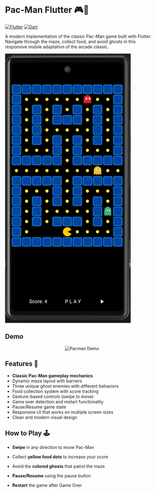 # Pac-Man Flutter 🎮👻

[![Flutter](https://img.shields.io/badge/Flutter-%2302569B.svg?style=for-the-badge&logo=Flutter&logoColor=white)](https://flutter.dev)
[![Dart](https://img.shields.io/badge/Dart-0175C2?style=for-the-badge&logo=dart&logoColor=white)](https://dart.dev)

A modern implementation of the classic Pac-Man game built with Flutter. Navigate through the maze, collect food, and avoid ghosts in this responsive mobile adaptation of the arcade classic.

![Game Screenshot](assets/images/screenshot.png)

## Demo

<div align="center">
  <img src="assets/demo.gif" alt="Pacman Demo">
</div>

## Features 🚀

- **Classic Pac-Man gameplay mechanics**
- Dynamic maze layout with barriers
- Three unique ghost enemies with different behaviors
- Food collection system with score tracking
- Gesture-based controls (swipe to move)
- Game over detection and restart functionality
- Pause/Resume game state
- Responsive UI that works on multiple screen sizes
- Clean and modern visual design

## How to Play 🕹️
- **Swipe** in any direction to move Pac-Man

- Collect **yellow food dots** to increase your score

- Avoid the **colored ghosts** that patrol the maze

- **Pause/Resume** using the pause button

- **Restart** the game after Game Over
